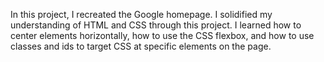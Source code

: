 In this project, I recreated the Google homepage. I solidified my understanding of HTML and CSS through this project. I learned how to center elements horizontally, how to use the CSS flexbox, and how to use classes and ids to target CSS at specific elements on the page.